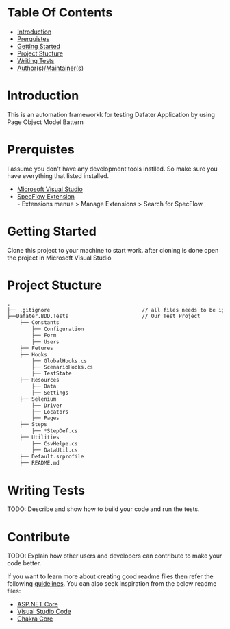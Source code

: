 # Table Of Contents
* [Introduction](#introduction)
* [Prerquistes](#prerquistes) 
* [Getting Started](#getting-started)
* [Project Stucture](#projecct-structure)
* [Writing Tests](#writing-tests)
* [Author(s)/Maintainer(s)](#authors-maintainers)

# Introduction 
This is an automation frameworkk for testing Dafater Application by using Page Object Model Battern

# Prerquistes
I assume you don't have any development tools instlled. So  make sure you have everything that listed installed.
  - [Microsoft Visual Studio](https://visualstudio.microsoft.com/vs/)
  - [SpecFlow Extension](https://specflow.org/)<br>
  		- Extensions menue > Manage Extensions > Search for SpecFlow

# Getting Started
Clone this project to your machine to start work. after cloning is done open the project in Microsoft Visual Studio

# Project Stucture
```markdown
.
├── .gitignore								// all files needs to be ignored from git commit
├──Dafater.BDD.Tests						// Our Test Project
	├── Constants
		├── Configuration
		├── Form
		├── Users
	├── Fetures
	├── Hooks
		├── GlobalHooks.cs
		├── ScenarioHooks.cs
		├── TestState
	├── Resources
		├── Data
		├── Settings
	├── Selenium
		├── Driver
		├── Locators
		├── Pages
	├── Steps
		├── *StepDef.cs
	├── Utilities
		├── CsvHelpe.cs
		├── DataUtil.cs
	├── Default.srprofile
	├── README.md
```
# Writing Tests
TODO: Describe and show how to build your code and run the tests. 

# Contribute
TODO: Explain how other users and developers can contribute to make your code better. 

If you want to learn more about creating good readme files then refer the following [guidelines](https://docs.microsoft.com/en-us/azure/devops/repos/git/create-a-readme?view=azure-devops). You can also seek inspiration from the below readme files:
- [ASP.NET Core](https://github.com/aspnet/Home)
- [Visual Studio Code](https://github.com/Microsoft/vscode)
- [Chakra Core](https://github.com/Microsoft/ChakraCore)